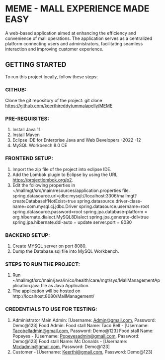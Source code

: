 # MEME - MALL EXPERIENCE MADE EASY

A web-based application aimed at enhancing the efficiency and convenience of mall operations. The application serves as a centralized platform connecting users and administrators, facilitating seamless interaction and improving
customer experience.

## GETTING STARTED

To run this project locally, follow these steps:

### GITHUB:

Clone the git repository of the project: git clone https://github.com/keerthireddytummalapelly/MEME

### PRE-REQUISITES:

1. Install Java 11
2. Install Maven
3. Eclipse IDE for Enterprise Java and Web Developers -2022 -12
4. MySQL Workbench 8.0 CE

### FRONTEND SETUP:

1. Import the zip file of the project into eclipse IDE.
2. Add the Lombok plugin to Eclipse by using the URL https://projectlombok.org/p2.
3. Edit the following properties in ~/mallmgt/src/main/resources/application.properties file.
        spring.datasource.url=jdbc:mysql://localhost:3306/mallmgt?createDatabaseIfNotExist=true
        spring.datasource.driver-class-name=com.mysql.cj.jdbc.Driver
        spring.datasource.username=root
        spring.datasource.password=root
        spring.jpa.database-platform = org.hibernate.dialect.MySQL8Dialect
        spring.jpa.generate-ddl=true
        spring.jpa.hibernate.ddl-auto = update
        server.port = 8080

### BACKEND SETUP:

1. Create MYSQL server on port 8080.
2. Dump the Database.sql file into MySQL Workbench.

### STEPS TO RUN THE PROJECT:

1. Run ~/mallmgt/src/main/java/in/co/health/care/mgt/sys/MallManagementApplication.java file as Java Application.
2. The application will be hosted on http://localhost:8080/MallManagement/

### CREDENTIALS TO USE FOR TESTING:

1. Administrator
    Main Admin: [Username: Admin@gmail.com, Password: Demo@123]
    Food Admin:
        Food stall Name: Taco Bell - [Username: Tacobelladmin@gmail.com, Password: Demo@123]
        Food stall Name: Popeyes - [Username: Popeyesadmin@gmail.com, Password: Demo@123]
        Food stall Name: Mc Donalds - [Username: Mcdadmin@gmail.com, Password: Demo@123]
2. Customer - [Username: Keerthi@gmail.com, Password: Demo@123]
